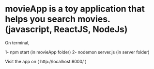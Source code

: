 # movieApp is a toy application that helps you search movies. (javascript, ReactJS, NodeJs)

On terminal,

1- npm start (in movieApp folder)
2- nodemon server.js (in server folder)

Visit the app on ( http://localhost:8000/ )
